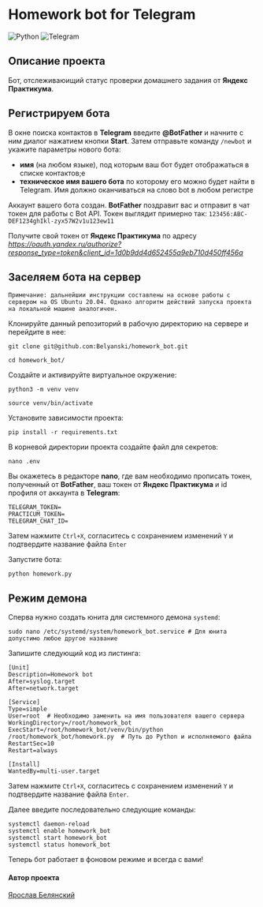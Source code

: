 # **Homework bot** for Telegram
![Python](https://img.shields.io/badge/-Python-191970?style=flat&logo=python&logoColor=white)
![Telegram](https://img.shields.io/badge/-Telegram-4682B4?style=flat&logo=telegram&logoColor=white)


## Описание проекта
Бот, отслеживаюищий статус проверки домашнего задания от **Яндекс Практикума**.
## Регистрируем бота
В окне поиска контактов в **Telegram** введите **@BotFather** и начните с ним диалог нажатием кнопки **Start**. Затем отправьте команду ```/newbot``` и укажите параметры нового бота:
- **имя** (на любом языке), под которым ваш бот будет отображаться в списке контактов;е
- **техническое имя вашего бота** по которому его можно будет найти в Telegram. Имя должно оканчиваться на слово bot в любом регистре

Аккаунт вашего бота создан. **BotFather** поздравит вас и отправит в чат токен для работы с Bot API. Токен выглядит примерно так: ```123456:ABC-DEF1234ghIkl-zyx57W2v1u123ew11```

Получите свой токен от **Яндекс Практикума** по адресу *https://oauth.yandex.ru/authorize?response_type=token&client_id=1d0b9dd4d652455a9eb710d450ff456a* 

## Заселяем бота на сервер
```Примечание: дальнейшии инструкции составлены на основе работы с сервером на OS Ubuntu 20.04. Однако алгоритм действий запуска проекта на локальной машине аналогичен.```

Клонируйте данный репозиторий в рабочую директорию на сервере и перейдите в нее:
```
git clone git@github.com:Belyanski/homework_bot.git
```
```
cd homework_bot/
```
Cоздайте и активируйте виртуальное окружение:
```
python3 -m venv venv
```
```
source venv/bin/activate
```
Установите зависимости проекта:
```
pip install -r requirements.txt
``` 
В корневой директории проекта создайте файл для секретов:
```
nano .env
```
Вы окажетесь в редакторе **nano**, где вам необходимо прописать токен, полученный от **BotFather**, ваш токен от **Яндекс Практикума** и  id профиля от аккаунта в **Telegram**: 
```
TELEGRAM_TOKEN=
PRACTICUM_TOKEN=
TELEGRAM_CHAT_ID=
```
Затем нажмите ```Ctrl+X```, согласитесь с сохранением изменений ```Y``` и подтвердите название файла ```Enter```

Запустите бота:
```
python homework.py
```
## Режим демона

Сперва нужно создать юнита для системного демона ```systemd```:
```
sudo nano /etc/systemd/system/homework_bot.service # Для юнита допустимо любое другое название
```
Запишите следующий код из листинга:
```
[Unit]
Description=Homework bot
After=syslog.target
After=network.target

[Service]
Type=simple
User=root  # Необходимо заменить на имя пользователя вашего сервера
WorkingDirectory=/root/homework_bot
ExecStart=/root/homework_bot/venv/bin/python /root/homework_bot/homework.py  # Путь до Python и исполняемого файла
RestartSec=10
Restart=always
 
[Install]
WantedBy=multi-user.target
```
Затем нажмите ```Ctrl+X```, согласитесь с сохранением изменений ```Y``` и подтвердите название файла ```Enter```.

Далее введите последовательно следующие команды: 

```
systemctl daemon-reload
systemctl enable homework_bot
systemctl start homework_bot
systemctl status homework_bot
```
Теперь бот работает в фоновом режиме и всегда с вами!


#### Автор проекта
[Ярослав Белянский](https://github.com/Belyanski)
